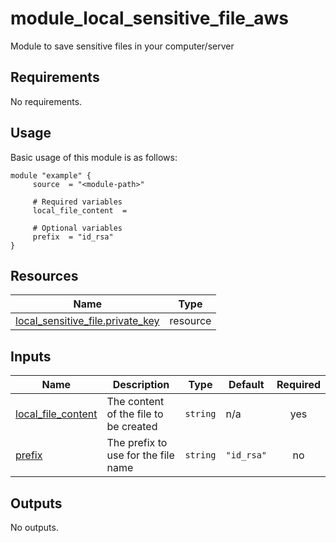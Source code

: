 # module_local_sensitive_file_aws
Module to save sensitive files in your computer/server

<!-- BEGIN_AUTOMATED_TF_DOCS_BLOCK -->
## Requirements

No requirements.
## Usage
Basic usage of this module is as follows:
```hcl
module "example" {
	 source  = "<module-path>"

	 # Required variables
	 local_file_content  = 

	 # Optional variables
	 prefix  = "id_rsa"
}
```
## Resources

| Name | Type |
|------|------|
| [local_sensitive_file.private_key](https://registry.terraform.io/providers/hashicorp/local/latest/docs/resources/sensitive_file) | resource |
## Inputs

| Name | Description | Type | Default | Required |
|------|-------------|------|---------|:--------:|
| <a name="input_local_file_content"></a> [local\_file\_content](#input\_local\_file\_content) | The content of the file to be created | `string` | n/a | yes |
| <a name="input_prefix"></a> [prefix](#input\_prefix) | The prefix to use for the file name | `string` | `"id_rsa"` | no |
## Outputs

No outputs.
<!-- END_AUTOMATED_TF_DOCS_BLOCK -->